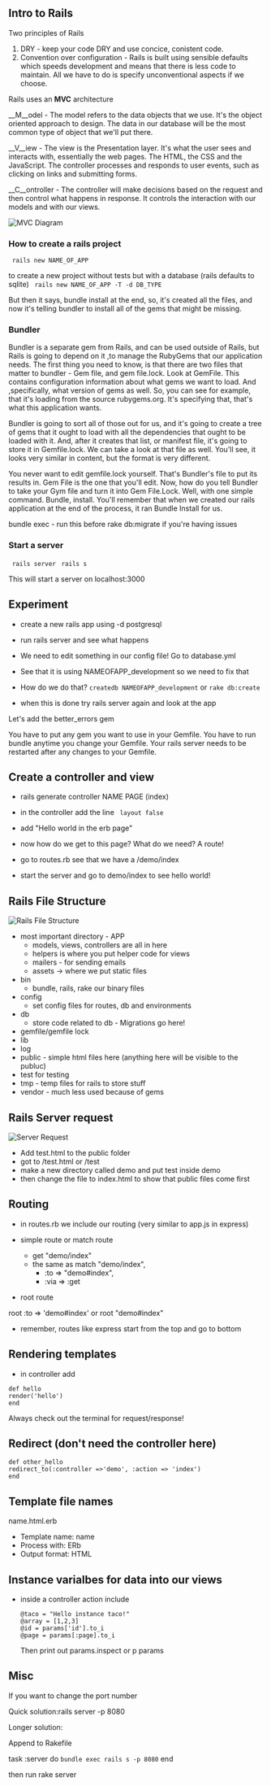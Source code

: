 ## Intro to Rails

Two principles of Rails

1. DRY - keep your code DRY and use concice, conistent code.
2. Convention over configuration - Rails is built using sensible defaults which speeds development and means that there is less code to maintain. All we have to do is specify unconventional aspects if we choose.

Rails uses an __MVC__ architecture

__M__odel - The model refers to the data objects that we use. It's the object oriented approach to design. The data in our database will be the most common type of object that we'll put there.

__V__iew - The view is the Presentation layer. It's what the user sees and interacts with, essentially the web pages. The HTML, the CSS and the JavaScript. The controller processes and responds to user events, such as clicking on links and submitting forms. 

__C__ontroller - The controller will make decisions based on the request and then control what happens in response. It controls the interaction with our models and with our views. 

![MVC Diagram](http://i.ytimg.com/vi/3mQjtk2YDkM/0.jpg)

### How to create a rails project

``` rails new NAME_OF_APP```

to create a new project without tests but with a database (rails defaults to sqlite)
``` rails new NAME_OF_APP -T -d DB_TYPE```

But then it says, bundle install at the end, so, it's created all the files, and now it's telling bundler to install all of the gems that might be missing. 

### Bundler

Bundler is a separate gem from Rails, and can be used outside of Rails, but Rails is going to depend on it ,to manage the RubyGems that our application needs. The first thing you need to know, is that there are two files that matter to bundler - Gem file, and gem file.lock. Look at GemFile. This contains configuration information about what gems we want to load. And ,specifically, what version of gems as well. So, you can see for example, that it's loading from the source rubygems.org. It's specifying that, that's what this application wants.

Bundler is going to sort all of those out for us, and it's going to create a tree of gems that it ought to load with all the dependencies that ought to be loaded with it. And, after it creates that list, or manifest file, it's going to store it in Gemfile.lock. We can take a look at that file as well. You'll see, it looks very similar in content, but the format is very different. 

You never want to edit gemfile.lock yourself. That's Bundler's file to put its results in. Gem File is the one that you'll edit. Now, how do you tell Bundler to take your Gym file and turn it into Gem File.Lock. Well, with one simple command. Bundle, install. You'll remember that when we created our rails application at the end of the process, it ran Bundle Install for us.

bundle exec - run this before rake db:migrate if you're having issues

### Start a server

``` rails server```
``` rails s```

This will start a server on localhost:3000

## Experiment

- create a new rails app using -d postgresql
- run rails server and see what happens

- We need to edit something in our config file! Go to database.yml
- See that it is using NAMEOFAPP_development so we need to fix that
- How do we do that? `createdb NAMEOFAPP_development` or `rake db:create`

- when this is done try rails server again and look at the app

Let's add the better_errors gem

You have to put any gem you want to use in your Gemfile. You have to run bundle anytime you change your Gemfile. Your rails server needs to be restarted after any changes to your Gemfile.

## Create a controller and view

- rails generate controller NAME PAGE (index)
- in the controller add the line ``` layout false```
- add "Hello world in the erb page"

- now how do we get to this page? What do we need? A route!
- go to routes.rb see that we have a /demo/index
- start the server and go to demo/index to see hello world!

## Rails File Structure

![Rails File Structure](http://i.imgur.com/whOL4DQ.png)

- most important directory - APP
	- models, views, controllers are all in here
	- helpers is where you put helper code for views
	- mailers - for sending emails
	- assets -> where we put static files
- bin 
	- bundle, rails, rake our binary files
- config
	- set config files for routes, db and environments
- db
	- store code related to db - Migrations go here!
- gemfile/gemfile lock
- lib 
- log
- public - simple html files here (anything here will be visible to the publuc)
- test for testing
- tmp - temp files for rails to store stuff
- vendor - much less used because of gems

## Rails Server request 

![Server Request](http://media.tumblr.com/tumblr_lowzw43lfd1qjrbah.png)

- Add test.html to the public folder
- got to /test.html or /test
- make a new directory called demo and put test inside demo
- then change the file to index.html to show that public files come first

## Routing

- in routes.rb we include our routing (very similar to app.js in express)

- simple route or match route
	- get "demo/index"
	- the same as match "demo/index", 
		- :to => "demo#index",
		- :via => :get

- root route

root :to => 'demo#index'
or 
root "demo#index"

- remember, routes like express start from the top and go to bottom

## Rendering templates

- in controller add 

```
def hello
render('hello')
end
```
Always check out the terminal for request/response!

## Redirect (don't need the controller here)

```
def other_hello
redirect_to(:controller =>'demo', :action => 'index')
end
```

## Template file names

name.html.erb

- Template name: name
- Process with: ERb
- Output format: HTML

## Instance varialbes for data into our views

- inside a controller action include
	```
	@taco = "Hello instance taco!"
	@array = [1,2,3]
	@id = params['id'].to_i
	@page = params[:page].to_i
	```

	Then print out params.inspect
	or p params


## Misc

If you want to change the port number

Quick solution:rails server -p 8080

Longer solution: 

Append to Rakefile

task :server do
  `bundle exec rails s -p 8080`
end

then run rake server
  











